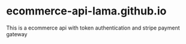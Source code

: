 # ecommerce-api-lama.github.io
This is a ecommerce api with token authentication and stripe payment gateway

